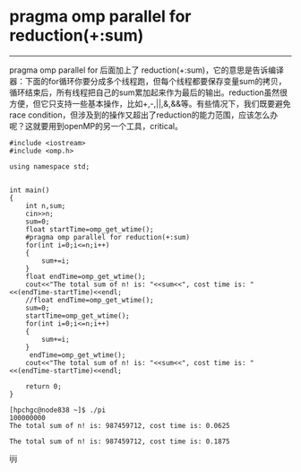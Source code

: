 # pragma omp parallel for reduction(+:sum)

---
pragma omp parallel for 后面加上了 reduction(+:sum)，它的意思是告诉编译器：下面的for循环你要分成多个线程跑，但每个线程都要保存变量sum的拷贝，循环结束后，所有线程把自己的sum累加起来作为最后的输出。reduction虽然很方便，但它只支持一些基本操作，比如+,-,||,&,&&等。有些情况下，我们既要避免race condition，但涉及到的操作又超出了reduction的能力范围，应该怎么办呢？这就要用到openMP的另一个工具，critical。

```
#include <iostream>
#include <omp.h>

using namespace std;


int main()
{
    int n,sum;
    cin>>n;
    sum=0;
    float startTime=omp_get_wtime();
    #pragma omp parallel for reduction(+:sum)
    for(int i=0;i<=n;i++)
    {
        sum+=i;
    }
    float endTime=omp_get_wtime();
    cout<<"The total sum of n! is: "<<sum<<", cost time is: "<<(endTime-startTime)<<endl;
    //float endTime=omp_get_wtime();
    sum=0;
    startTime=omp_get_wtime();
    for(int i=0;i<=n;i++)
    {
        sum+=i;
    }
     endTime=omp_get_wtime();
    cout<<"The total sum of n! is: "<<sum<<", cost time is: "<<(endTime-startTime)<<endl;

    return 0;
}

[hpchgc@node838 ~]$ ./pi 
100000000
The total sum of n! is: 987459712, cost time is: 0.0625

The total sum of n! is: 987459712, cost time is: 0.1875
```

ijij
